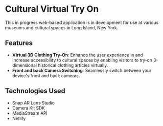 # Cultural Virtual Try On
This in progress web-based application is in development for use at various museums and cultural spaces in Long Island, New York.

## Features
- **Virtual 3D Clothing Try-On**: Enhance the user experience in and increase accessibility to cultural spaces by enabling visitors to try-on 3-dimensional historical clothing articles virtually.
- **Front and back Camera Switching**: Seamlessly switch between your device's front and back cameras.

## Technologies Used
- Snap AR Lens Studio
- Camera Kit SDK
- MediaStream API
- Netlify

